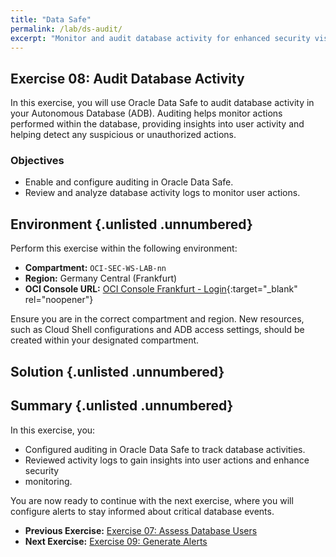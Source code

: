 ```yaml
---
title: "Data Safe"
permalink: /lab/ds-audit/
excerpt: "Monitor and audit database activity for enhanced security visibility."
---
```

<!-- markdownlint-disable MD013 -->
<!-- markdownlint-disable MD024 -->
<!-- markdownlint-disable MD033 -->
<!-- markdownlint-disable MD041 -->

## Exercise 08: Audit Database Activity

In this exercise, you will use Oracle Data Safe to audit database activity in
your Autonomous Database (ADB). Auditing helps monitor actions performed within
the database, providing insights into user activity and helping detect any
suspicious or unauthorized actions.

### Objectives

- Enable and configure auditing in Oracle Data Safe.
- Review and analyze database activity logs to monitor user actions.

## Environment {.unlisted .unnumbered}

Perform this exercise within the following environment:

- **Compartment:** `OCI-SEC-WS-LAB-nn`
- **Region:** Germany Central (Frankfurt)
- **OCI Console URL:** [OCI Console Frankfurt - Login](https://console.eu-frankfurt-1.oraclecloud.com){:target="_blank" rel="noopener"}

Ensure you are in the correct compartment and region. New resources, such as
Cloud Shell configurations and ADB access settings, should be created within
your designated compartment.

## Solution {.unlisted .unnumbered}

## Summary {.unlisted .unnumbered}

In this exercise, you:

- Configured auditing in Oracle Data Safe to track database activities.
- Reviewed activity logs to gain insights into user actions and enhance security
- monitoring.

You are now ready to continue with the next exercise, where you will configure
alerts to stay informed about critical database events.

<!-- For Pandoc -->
- **Previous Exercise:** [Exercise 07: Assess Database Users](#exercise-07-assess-database-users)
- **Next Exercise:** [Exercise 09: Generate Alerts](#exercise-09-generate-alerts)

<!-- For Jekyll -->
<!-- 
- **Previous Exercise:** [Exercise 07: Assess Database Users](../ex03/3x07-Exercise.md)
- **Next Exercise:** [Exercise 09: Generate Alerts](../ex03/3x09-Exercise.md)
-->